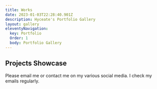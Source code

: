 ```yaml
---
title: Works
date: 2023-01-03T22:28:40.901Z
description: Hyceate's Portfolio Gallery
layout: gallery
eleventyNavigation:
  key: Portfolio
  Order: 1
  body: Portfolio Gallery
---
```

## Projects Showcase
Please email me or contact me on my various social media. I check my emails regularly.